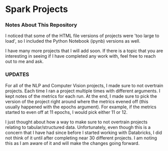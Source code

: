# Spark Projects

### Notes About This Repository
I noticed that some of the HTML file versions of projects were 'too large to load', so I included the Python Notebook (ipynb) versions as well.

I have many more projects that I will add soon. If there is a topic that you are interesting in seeing if I have completed any work with, feel free to reach out to me and ask.

### UPDATES
For all of the NLP and Computer Vision projects, I made sure to not overtrain projects. Each time I ran a project multiple times with different arguments. I kept notes of the metrics for each run. At the end, I made sure to pick the version of the project right around where the metrics evened off (this usually happened with the epochs argument). For example, if the metrics started to even off at 11 epochs, I would pick either 11 or 12.

I just thought about how a way to make sure to not overtrain projects relating to tabular/structured data. Unfortunately, even though this is a concern that I have had since before I started working with Databricks, I did not think of it until after completing near 30 different projects. I am noting this as I am aware of it and will make the changes going forward.
